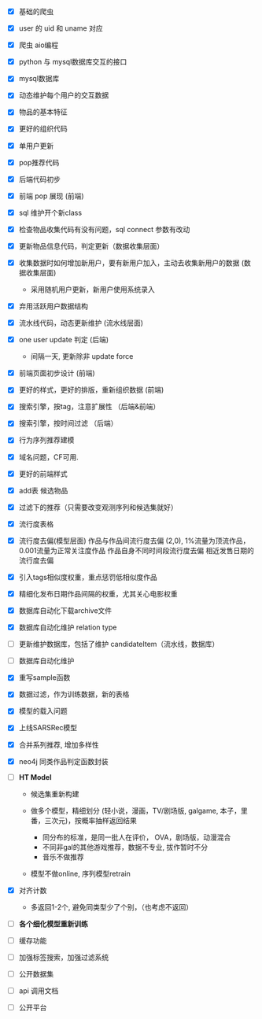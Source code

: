 - [x] 基础的爬虫
- [x] user 的 uid 和 uname 对应
- [x] 爬虫 aio编程
- [x] python 与 mysql数据库交互的接口
- [x] mysql数据库
- [x] 动态维护每个用户的交互数据
- [x] 物品的基本特征
- [x] 更好的组织代码
- [x] 单用户更新
- [x] pop推荐代码
- [x] 后端代码初步
- [x] 前端 pop 展现 (前端)

- [x] sql 维护开个新class
- [x] 检查物品收集代码有没有问题，sql connect 参数有改动

- [x] 更新物品信息代码，判定更新（数据收集层面）

- [x] 收集数据时如何增加新用户，要有新用户加入，主动去收集新用户的数据 (数据收集层面)
    * 采用随机用户更新，新用户使用系统录入

- [x] 弃用活跃用户数据结构
<!-- - [ ] 把用户查询参数，也做成一张表，供流水线调用决定谁是活跃用户 -->
- [x] 流水线代码，动态更新维护 (流水线层面)
- [x] one user update 判定 (后端)
    * 间隔一天, 更新除非 update force

- [x] 前端页面初步设计 (前端)
- [x] 更好的样式，更好的排版，重新组织数据 (前端)

- [x] 搜索引擎，按tag，注意扩展性 （后端&前端）
- [x] 搜索引擎，按时间过滤 （后端）
<!-- - [ ] 关键词近似搜索，按时间过滤 （后端） -->


- [x] 行为序列推荐建模
- [x] 域名问题，CF可用.
- [x] 更好的前端样式
- [x] add表 候选物品
 
- [x] 过滤下的推荐（只需要改变观测序列和候选集就好）
- [x] 流行度表格
- [x] 流行度去偏(模型层面)
    作品与作品间流行度去偏 (2,0), 1%流量为顶流作品，0.001流量为正常关注度作品
    作品自身不同时间段流行度去偏
    相近发售日期的流行度去偏

- [x] 引入tags相似度权重，重点惩罚低相似度作品
- [x] 精细化发布日期作品间隔的权重，尤其关心电影权重

- [x] 数据库自动化下载archive文件
- [x] 数据库自动化维护 relation type
- [ ] 更新维护数据库，包括了维护 candidateItem（流水线，数据库）
- [ ] 数据库自动化维护

- [x] 重写sample函数
- [x] 数据过滤，作为训练数据，新的表格
- [x] 模型的载入问题
<!-- - [ ] MF的实时更新(item retrain) -->

- [x] 上线SARSRec模型
- [x] 合并系列推荐, 增加多样性
- [x] neo4j 同类作品判定函数封装

- [ ] **HT Model**
    * 候选集重新构建
    - 做多个模型，精细划分 (轻小说，漫画，TV/剧场版, galgame, 本子，里番，三次元)，按概率抽样返回结果
        - 同分布的标准，是同一批人在评价， OVA，剧场版，动漫混合
        - 不同非gal的其他游戏推荐，数据不专业, 拔作暂时不分
        - 音乐不做推荐

    - 模型不做online, 序列模型retrain

    
- [x] 对齐计数
    - 多返回1-2个, 避免同类型少了个别，（也考虑不返回）

- [ ] **各个细化模型重新训练**
- [ ] 缓存功能
- [ ] 加强标签搜索，加强过滤系统


- [ ] 公开数据集
- [ ] api 调用文档
- [ ] 公开平台